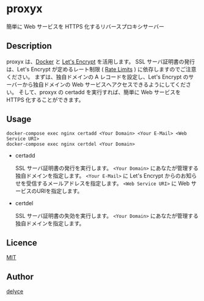 proxyx
======

簡単に Web サービスを HTTPS 化するリバースプロキシサーバー


## Description

proxyx は、[Docker](https://www.docker.com/) と [Let's Encrypt](https://letsencrypt.org) を活用します。
SSL サーバ証明書の発行は、Let's Encrypt が定めるレート制限 ( [Rate Limits](https://letsencrypt.org/docs/rate-limits/) ) に依存しますのでご注意ください。
まずは、独自ドメインの A レコードを設定し、Let's Encrypt のサーバーから独自ドメインの Web サービスへアクセスできるようにしてください。
そして、proxyx の certadd を実行すれば、簡単に Web サービスを HTTPS 化することができます。

## Usage

```
docker-compose exec nginx certadd <Your Domain> <Your E-Mail> <Web Service URI>
docker-compose exec nginx certdel <Your Domain>
```

- certadd

    SSL サーバ証明書の発行を実行します。
    `<Your Domain>` にあなたが管理する独自ドメインを指定します。
    `<Your E-Mail>` に Let's Encrypt からのお知らせを受信するメールアドレスを指定します。
    `<Web Service URI>` に Web サービスのURIを指定します。
    
- certdel

    SSL サーバ証明書の失効を実行します。
    `<Your Domain>` にあなたが管理する独自ドメインを指定します。

## Licence

[MIT](https://github.com/delyce/proxyx/LICENCE)

## Author

[delyce](https://github.com/delyce)
